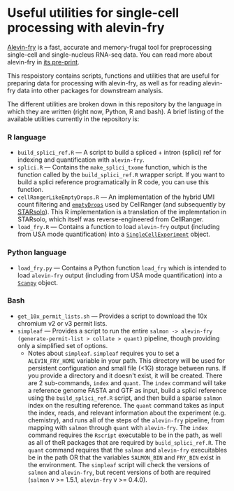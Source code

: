 # Useful utilities for single-cell processing with alevin-fry

[Alevin-fry](https://github.com/COMBINE-lab/alevin-fry) is a fast, accurate and memory-frugal tool for preprocessing single-cell and single-nucleus RNA-seq data.  You can read more about alevin-fry in [its pre-print](https://www.biorxiv.org/content/10.1101/2021.06.29.450377v1).

This respoistory contains scripts, functions and utilities that are useful for preparing data for processing with alevin-fry, as well as for reading alevin-fry data into other packages for downstream analysis.

The different utilities are broken down in this repository by the language in which they are written (right now, Python, R and bash).  A brief listing of 
the available utilities currently in the repository is:

### R language 

* `build_splici_ref.R` — A script to build a spliced + intron (splici) ref for indexing and quantification with `alevin-fry`.
* `splici.R` — Contains the `make_splici_txome` function, which is the function called by the `build_splici_ref.R` wrapper script.  If you want to build a splici reference programatically in R code, you can use this function.
* `cellRangerLikeEmptyDrops.R` — An implementation of the hybrid UMI count filtering and [`emptyDrops`](https://github.com/MarioniLab/DropletUtils) used by CellRanger (and subsequently by [STARsolo](https://github.com/alexdobin/STAR)). This R implementation is a translation of the implemntation in STARsolo, which itself was reverse-engineered from CellRanger. 
* `load_fry.R` — Contains a function to load `alevin-fry` output (including from USA mode quantification) into a [`SingleCellExperiment`](https://bioconductor.org/packages/release/bioc/html/SingleCellExperiment.html) object.

### Python language

* `load_fry.py` — Contains a Python function `load_fry` which is intended to load `alevin-fry` output (including from USA mode quantification) into a [`Scanpy`](https://github.com/theislab/scanpy) object.

### Bash

* `get_10x_permit_lists.sh` — Provides a script to download the 10x chromium v2 or v3 permit lists.
* `simpleaf` — Provides a script to run the entire `salmon -> alevin-fry (generate-permit-list > collate > quant)` pipeline, though providing only a simplified set of options.
  * Notes about `simpleaf`. `simpleaf` requires you to set a `ALEVIN_FRY_HOME` variable in your path.  This directory will be used for persistent configuration and small file (<1G) storage between runs.  If you provide a directory and it doesn't exist, it will be created.  There are 2 sub-commands, `index` and `quant`.  The `index` command will take a reference genome FASTA and GTF as input, build a splici reference using the `build_splici_ref.R` script, and then build a sparse `salmon` index on the resulting reference.  The `quant` command takes as input the index, reads, and relevant information about the experiment (e.g. chemistry), and runs all of the steps of the `alevin-fry` pipeline, from mapping with `salmon` through `quant` with `alevin-fry`.  The `index` command requires the `Rscript` executable to be in the path, as well as all of theR packages that are required by `build_splici_ref.R`.  The `quant` command requires that the `salmon` and `alevin-fry` execuitables be in the path OR that the variables `SALMON_BIN` and `FRY_BIN` exist in the environment.  The `simpleaf` script will check the versions of `salmon` and `alevin-fry`, but recent versions of both are required (`salmon` v >= 1.5.1, `alevin-fry` v >= 0.4.0). 
